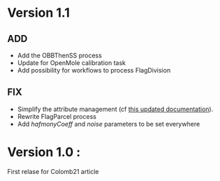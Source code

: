 # Version 1.1

## ADD
  * Add the OBBThenSS process
  * Update for OpenMole calibration task
  * Add possibility for workflows to process FlagDivision

## FIX

  * Simplify the attribute management (cf <a href="src/main/resources/doc/AttributePolicy.md">this updated documentation</a>).
  * Rewrite FlagParcel process
  * Add <i>hafmonyCoeff</i> and <i>noise</i> parameters to be set everywhere


# Version 1.0 : 

First relase for Colomb21 article
